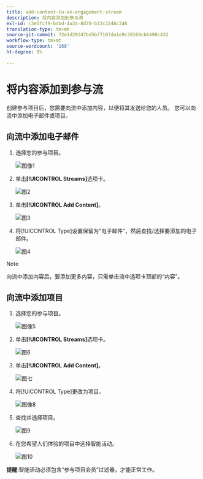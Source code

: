 ```yaml
---
title: add-content-to-an-engagement-stream
description: 将内容添加到参与流
exl-id: c3e5fcf9-bdbd-4a24-8d70-b12c3246c348
translation-type: tm+mt
source-git-commit: 72e1d29347bd5b77107da1e9c30169cb6490c432
workflow-type: tm+mt
source-wordcount: '168'
ht-degree: 0%

---
```


# 将内容添加到参与流

创建参与项目后，您需要向流中添加内容，以便将其发送给您的人员。 您可以向流中添加电子邮件或项目。

## 向流中添加电子邮件

1. 选择您的参与项目。

   ![图像1](/help/sky/assets/engagement-programs/add-content-to-an-engagement-stream/add-content-to-an-engagement-stream-1.png)

1. 单击&#x200B;**[!UICONTROL Streams]**&#x200B;选项卡。

   ![图2](/help/sky/assets/engagement-programs/add-content-to-an-engagement-stream/add-content-to-an-engagement-stream-2.png)

1. 单击&#x200B;**[!UICONTROL Add Content]**。

   ![图3](/help/sky/assets/engagement-programs/add-content-to-an-engagement-stream/add-content-to-an-engagement-stream-3.png)

1. 将[!UICONTROL Type]设置保留为“电子邮件”，然后查找/选择要添加的电子邮件。

   ![图4](/help/sky/assets/engagement-programs/add-content-to-an-engagement-stream/add-content-to-an-engagement-stream-4.png)

>[!NOTE]
>
>向流中添加内容后，要添加更多内容，只需单击流中选项卡顶部的“内容”。

## 向流中添加项目

1. 选择您的参与项目。

   ![图像5](/help/sky/assets/engagement-programs/add-content-to-an-engagement-stream/add-content-to-an-engagement-stream-5.png)

1. 单击&#x200B;**[!UICONTROL Streams]**&#x200B;选项卡。

   ![图6](/help/sky/assets/engagement-programs/add-content-to-an-engagement-stream/add-content-to-an-engagement-stream-6.png)

1. 单击&#x200B;**[!UICONTROL Add Content]**。

   ![图七](/help/sky/assets/engagement-programs/add-content-to-an-engagement-stream/add-content-to-an-engagement-stream-7.png)

1. 将[!UICONTROL Type]更改为项目。

   ![图像8](/help/sky/assets/engagement-programs/add-content-to-an-engagement-stream/add-content-to-an-engagement-stream-8.png)

1. 查找并选择项目。

   ![图9](/help/sky/assets/engagement-programs/add-content-to-an-engagement-stream/add-content-to-an-engagement-stream-9.png)

1. 在您希望人们体验的项目中选择智能活动。

   ![图10](/help/sky/assets/engagement-programs/add-content-to-an-engagement-stream/add-content-to-an-engagement-stream-10.png)

**提醒**:智能活动必须包含“参与项目会员”过滤器，才能正常工作。
